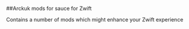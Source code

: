 ##Arckuk mods for sauce for Zwift

Contains a number of mods which might enhance your Zwift experience
